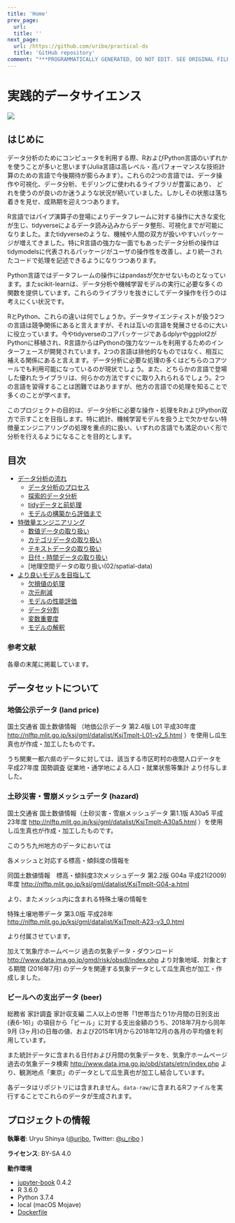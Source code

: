 ```yaml
---
title: 'Home'
prev_page:
  url: 
  title: ''
next_page:
  url: /https://github.com/uribo/practical-ds
  title: 'GitHub repository'
comment: "***PROGRAMMATICALLY GENERATED, DO NOT EDIT. SEE ORIGINAL FILES IN /content***"
---
```

# 実践的データサイエンス

<img src="https://circleci.com/gh/jupyter/jupyter-book.svg?style=svg" class="left">

## はじめに

データ分析のためにコンピュータを利用する際、RおよびPython言語のいずれかを使うことが多いと思います(Julia言語は高レベル・高パフォーマンスな技術計算のための言語で今後期待が膨らみます）。これらの2つの言語では、データ操作や可視化、データ分析、モデリングに使われるライブラリが豊富にあり、
どれを使うのが良いのか迷うような状況が続いていました。しかしその状態は落ち着きを見せ、成熟期を迎えつつあります。

R言語ではパイプ演算子の登場によりデータフレームに対する操作に大きな変化が生じ、tidyverseによるデータ読み込みからデータ整形、可視化までが可能になりました。またtidyverseのような、機械や人間の双方が扱いやすいパッケージが増えてきました。特にR言語の強力な一面でもあったデータ分析の操作はtidymodelsに代表されるパッケージがユーザの操作性を改善し、より統一されたコードで処理を記述できるようになりつつあります。

Python言語ではデータフレームの操作にはpandasが欠かせないものとなっています。またscikit-learnは、データ分析や機械学習モデルの実行に必要な多くの関数を提供しています。これらのライブラリを抜きにしてデータ操作を行うのは考えにくい状況です。

RとPython、これらの違いは何でしょうか。データサイエンティストが扱う2つの言語は競争関係にあると言えますが、それは互いの言語を発展させるのに大いに役立っています。今やtidyverseのコアパッケージであるdplyrやggplot2がPythonに移植され、R言語からはPythonの強力なツールを利用するためのインターフェースが開発されています。2つの言語は排他的なものではなく、相互に補える関係にあると言えます。データ分析に必要な処理の多くはどちらのコアツールでも利用可能になっているのが現状でしょう。また、どちらかの言語で登場した優れたライブラリは、何らかの方法ですぐに取り入れられるでしょう。2つの言語を習得することは困難ではありますが、他方の言語での処理を知ることで多くのことが学べます。

このプロジェクトの目的は、データ分析に必要な操作・処理をRおよびPython双方で示すことを目指します。特に統計、機械学習モデルを扱う上で欠かせない特徴量エンジニアリングの処理を重点的に扱い、いずれの言語でも満足のいく形で分析を行えるようになることを目的とします。

## 目次

- [データ分析の流れ](01/readme)
    - [データ分析のプロセス](01/introduction)
    - [探索的データ分析](01/eda)
    - [tidyデータと前処理](01/tidy_data)
    - [モデルの構築から評価まで](01/tidymodels_workflow)
- [特徴量エンジニアリング](02/readme)
    - [数値データの取り扱い](02/numeric)
    - [カテゴリデータの取り扱い](02/categorical)
    - [テキストデータの取り扱い](02/text)
    - [日付・時間データの取り扱い](02/date-and-time)
    - [地理空間データの取り扱い(02/spatial-data)
- [より良いモデルを目指して](03/readme)
  - [欠損値の処理](03/handling-missing-data)
  - [次元削減](03/dimension-reduction)
  - [モデルの性能評価](03/model-performance)
  - [データ分割](03/data-splitting)
  - [変数重要度](03/feature-selection)
  - [モデルの解釈](03/interpretability)



### 参考文献

各章の末尾に掲載しています。

## データセットについて

### 地価公示データ (land price)

国土交通省 国土数値情報 （地価公示データ 第2.4版 L01 平成30年度 http://nlftp.mlit.go.jp/ksj/gml/datalist/KsjTmplt-L01-v2_5.html ）を使用し瓜生真也が作成・加工したものです。

うち関東一都六県のデータに対しては、該当する市区町村の夜間人口データを 平成27年度 国勢調査 従業地・通学地による人口・就業状態等集計 より付与しました。

### 土砂災害・雪崩メッシュデータ (hazard)

国土交通省 国土数値情報（土砂災害・雪崩メッシュデータ 第1.1版 A30a5 平成23年度 http://nlftp.mlit.go.jp/ksj/gml/datalist/KsjTmplt-A30a5.html ）を使用し瓜生真也が作成・加工したものです。

このうち九州地方のデータにおいては

各メッシュと対応する標高・傾斜度の情報を

同国土数値情報　標高・傾斜度3次メッシュデータ 第2.2版 G04a 平成21(2009)年度 http://nlftp.mlit.go.jp/ksj/gml/datalist/KsjTmplt-G04-a.html 

より、またメッシュ内に含まれる特殊土壌の情報を

特殊土壌地帯データ 第3.0版 平成28年 http://nlftp.mlit.go.jp/ksj/gml/datalist/KsjTmplt-A23-v3_0.html

より付属させています。

加えて気象庁ホームページ 過去の気象データ・ダウンロード http://www.data.jma.go.jp/gmd/risk/obsdl/index.php より対象地域、対象とする期間 (2016年7月) のデータを関連する気象データとして瓜生真也が加工・作成しました。

### ビールへの支出データ (beer)

総務省 家計調査 家計収支編 二人以上の世帯「1世帯当たり1か月間の日別支出 (表6-16)」の項目から「ビール」に対する支出金額のうち、2018年7月から同年9月 (3ヶ月)の日毎の値、および2015年1月から2018年12月の各月の平均値を利用しています。

また統計データに含まれる日付および月間の気象データを、気象庁ホームページ 過去の気象データ検索 http://www.data.jma.go.jp/obd/stats/etrn/index.php より、観測地点「東京」のデータとして瓜生真也が加工し結合しています。

各データはリポジトリには含まれません。`data-raw/`に含まれるRファイルを実行することでこれらのデータが生成されます。


## プロジェクトの情報

**執筆者**: Uryu Shinya ([\@uribo](https://github.com/uribo), Twitter: [\@u_ribo](http://twitter.com/u_ribo) )

**ライセンス**: BY-SA 4.0

**動作環境**

- [jupyter-book](https://github.com/jupyter/jupyter-book) 0.4.2
- R 3.6.0
- Python 3.7.4
- local (macOS Mojave)
- [Dockerfile](https://github.com/uribo/practical-ds/blob/master/Dockerfile)
